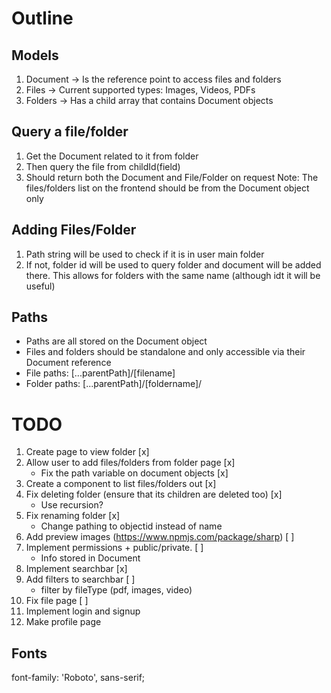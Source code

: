 # Outline

## Models

1. Document -> Is the reference point to access files and folders
2. Files -> Current supported types: Images, Videos, PDFs
3. Folders -> Has a child array that contains Document objects

## Query a file/folder

1. Get the Document related to it from folder
2. Then query the file from childId(field)
3. Should return both the Document and File/Folder on request
   Note: The files/folders list on the frontend should be from the Document object only

## Adding Files/Folder

1. Path string will be used to check if it is in user main folder
2. If not, folder id will be used to query folder and document will be added there.
   This allows for folders with the same name (although idt it will be useful)

## Paths

- Paths are all stored on the Document object
- Files and folders should be standalone and only accessible via their Document reference
- File paths: [...parentPath]/[filename]
- Folder paths: [...parentPath]/[foldername]/

# TODO

1. Create page to view folder [x]
2. Allow user to add files/folders from folder page [x]
   - Fix the path variable on document objects [x]
3. Create a component to list files/folders out [x]
4. Fix deleting folder (ensure that its children are deleted too) [x]
   - Use recursion?
5. Fix renaming folder [x]
   - Change pathing to objectid instead of name
6. Add preview images (https://www.npmjs.com/package/sharp) [ ]
7. Implement permissions + public/private. [ ]
   - Info stored in Document
8. Implement searchbar [x]
9. Add filters to searchbar [ ]
   - filter by fileType (pdf, images, video)
10. Fix file page [ ]
11. Implement login and signup
12. Make profile page

## Fonts

font-family: 'Roboto', sans-serif;
